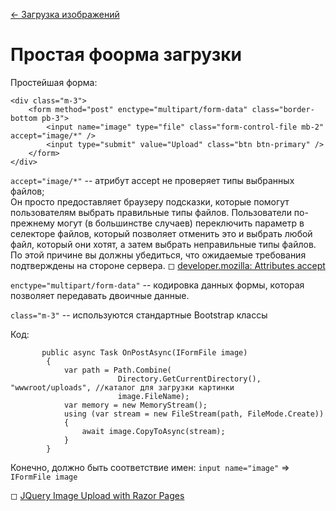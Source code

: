 [← Загрузка изображений](/README.md)  

# Простая фоорма загрузки

Простейшая форма:  

```
<div class="m-3">
    <form method="post" enctype="multipart/form-data" class="border-bottom pb-3">
        <input name="image" type="file" class="form-control-file mb-2" accept="image/*" />
        <input type="submit" value="Upload" class="btn btn-primary" />
    </form>
</div>
```
`accept="image/*"` -- атрибут accept не проверяет типы выбранных файлов;  
 Он просто предоставляет браузеру подсказки, которые помогут пользователям выбрать правильные типы файлов. 
 Пользователи по-прежнему могут (в большинстве случаев) переключить параметр в селекторе файлов,
 который позволяет отменить это и выбрать любой файл, который они хотят, а затем выбрать неправильные типы файлов.  
 По этой причине вы должны убедиться, что ожидаемые требования подтверждены на стороне сервера.
 ◻ [developer.mozilla: Attributes accept](https://developer.mozilla.org/en-US/docs/Web/HTML/Attributes/accept)  
 
 `enctype="multipart/form-data"` -- кодировка данных формы, которая позволяет передавать двоичные данные.  
 
`class="m-3"` -- используются стандартные Bootstrap классы

Код:
``` 
       public async Task OnPostAsync(IFormFile image)
        {
            var path = Path.Combine(
                        Directory.GetCurrentDirectory(), "wwwroot/uploads", //каталог для загрузки картинки
                        image.FileName); 
            var memory = new MemoryStream();
            using (var stream = new FileStream(path, FileMode.Create))
            {
                await image.CopyToAsync(stream);
            }
        }
```
Конечно, должно быть соответствие имен: `input name="image"` => `IFormFile image`  


◻ [JQuery Image Upload with Razor Pages](https://www.codeproject.com/Articles/1223613/JQuery-Image-Upload-with-Razor-Pages) 
